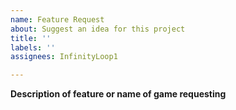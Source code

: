 ```yaml
---
name: Feature Request
about: Suggest an idea for this project
title: ''
labels: ''
assignees: InfinityLoop1

---
```


**Description of feature or name of game requesting**
